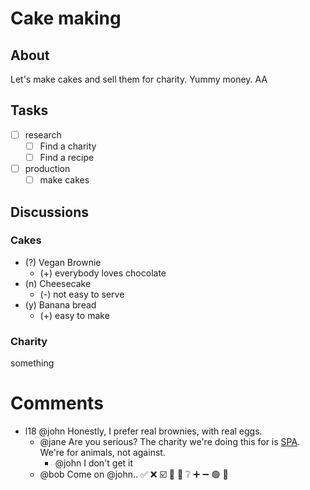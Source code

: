 # Cake making

## About
Let's make cakes and sell them for charity.
    Yummy money.
        AA

## Tasks
- [ ] research
    - [ ] Find a charity
    - [ ] Find a recipe
- [ ] production
    - [ ] make cakes

## Discussions

### Cakes
- (?) Vegan Brownie
    - (+) everybody loves chocolate
- (n) Cheesecake
    - (-) not easy to serve
- (y) Banana bread
    - (+) easy to make

### Charity
something

# Comments
- l18 @john
  Honestly, I prefer real brownies, with real eggs.
  - @jane
    Are you serious? The charity we're doing this for is [SPA](https://www.la-spa.fr/).
    We're for animals, not against.
    - @john
      I don't get it
  - @bob
    Come on @john..
    ✅
    ❌
    ☑️
    🔘
    🔳
    ❔
    ➕
    ➖
    🟢
    🔴